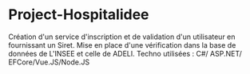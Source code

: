 # Project-Hospitalidee

Création d'un service d'inscription et de validation d'un utilisateur en fournissant un Siret. Mise en place d'une vérification dans la base de données de L'INSEE et celle de ADELI. Techno utilisées : C#/ ASP.NET/ EFCore/Vue.JS/Node.JS
